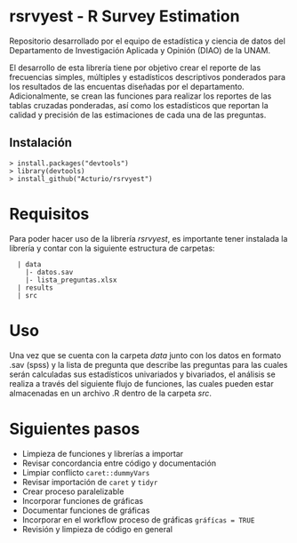# rsrvyest - R Survey Estimation

Repositorio desarrollado por el equipo de estadística y ciencia de datos del Departamento de Investigación Aplicada y Opinión (DIAO) de la UNAM.

El desarrollo de esta librería tiene por objetivo crear el reporte de las frecuencias simples, múltiples y estadísticos descriptivos ponderados para los resultados de las encuentas diseñadas por el departamento. Adicionalmente, se crean las funciones para realizar los reportes de las tablas cruzadas ponderadas, así como los estadísticos que reportan la calidad y precisión de las estimaciones de cada una de las preguntas.

## Instalación

```
> install.packages("devtools")
> library(devtools)
> install_github("Acturio/rsrvyest")
```

# Requisitos

Para poder hacer uso de la librería *rsrvyest*, es importante tener instalada la librería y contar con la siguiente estructura de carpetas:

```
  | data
    |- datos.sav
    |- lista_preguntas.xlsx
  | results
  | src
```

 # Uso
 
 Una vez que se cuenta con la carpeta *data* junto con los datos en formato .sav (spss) y la lista de pregunta que describe las preguntas para las cuales serán calculadas sus estadísticos univariados y bivariados, el análisis se realiza a través del siguiente flujo de funciones, las cuales pueden estar almacenadas en un archivo .R dentro de la carpeta *src*.

# Siguientes pasos

* Limpieza de funciones y librerías a importar
* Revisar concordancia entre código y documentación
* Limpiar conflicto `caret::dummyVars`
* Revisar importación de `caret` y `tidyr`
* Crear proceso paralelizable
* Incorporar funciones de gráficas
* Documentar funciones de gráficas
* Incorporar en el workflow proceso de gráficas `gráfícas = TRUE`
* Revisión y limpieza de código en general
